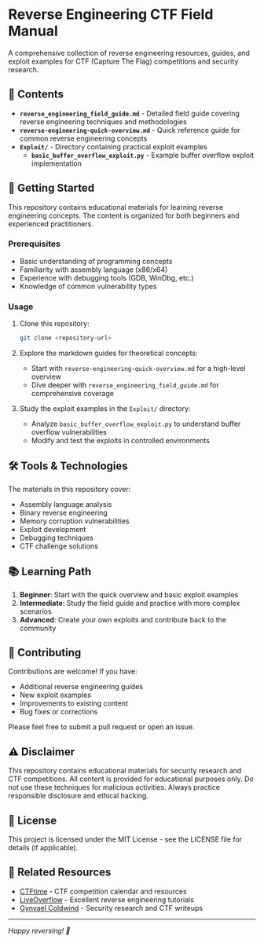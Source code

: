 # Reverse Engineering CTF Field Manual

A comprehensive collection of reverse engineering resources, guides, and exploit examples for CTF (Capture The Flag) competitions and security research.

## 📖 Contents

- **`reverse_engineering_field_guide.md`** - Detailed field guide covering reverse engineering techniques and methodologies
- **`reverse-engineering-quick-overview.md`** - Quick reference guide for common reverse engineering concepts
- **`Exploit/`** - Directory containing practical exploit examples
  - **`basic_buffer_overflow_exploit.py`** - Example buffer overflow exploit implementation

## 🚀 Getting Started

This repository contains educational materials for learning reverse engineering concepts. The content is organized for both beginners and experienced practitioners.

### Prerequisites

- Basic understanding of programming concepts
- Familiarity with assembly language (x86/x64)
- Experience with debugging tools (GDB, WinDbg, etc.)
- Knowledge of common vulnerability types

### Usage

1. Clone this repository:
   ```bash
   git clone <repository-url>
   ```

2. Explore the markdown guides for theoretical concepts:
   - Start with `reverse-engineering-quick-overview.md` for a high-level overview
   - Dive deeper with `reverse_engineering_field_guide.md` for comprehensive coverage

3. Study the exploit examples in the `Exploit/` directory:
   - Analyze `basic_buffer_overflow_exploit.py` to understand buffer overflow vulnerabilities
   - Modify and test the exploits in controlled environments

## 🛠️ Tools & Technologies

The materials in this repository cover:
- Assembly language analysis
- Binary reverse engineering
- Memory corruption vulnerabilities
- Exploit development
- Debugging techniques
- CTF challenge solutions

## 📚 Learning Path

1. **Beginner**: Start with the quick overview and basic exploit examples
2. **Intermediate**: Study the field guide and practice with more complex scenarios
3. **Advanced**: Create your own exploits and contribute back to the community

## 🤝 Contributing

Contributions are welcome! If you have:
- Additional reverse engineering guides
- New exploit examples
- Improvements to existing content
- Bug fixes or corrections

Please feel free to submit a pull request or open an issue.

## ⚠️ Disclaimer

This repository contains educational materials for security research and CTF competitions. All content is provided for educational purposes only. Do not use these techniques for malicious activities. Always practice responsible disclosure and ethical hacking.

## 📄 License

This project is licensed under the MIT License - see the LICENSE file for details (if applicable).

## 🔗 Related Resources

- [CTFtime](https://ctftime.org/) - CTF competition calendar and resources
- [LiveOverflow](https://liveoverflow.com/) - Excellent reverse engineering tutorials
- [Gynvael Coldwind](https://gynvael.coldwind.pl/) - Security research and CTF writeups

---

*Happy reversing! 🚩*